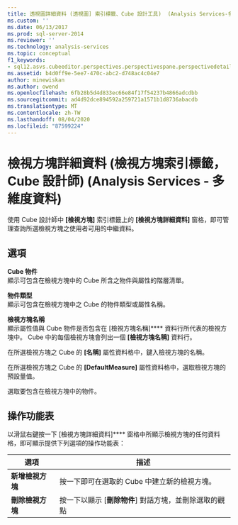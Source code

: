 ```yaml
---
title: 透視圖詳細資料 (透視圖] 索引標籤、Cube 設計工具)  (Analysis Services-多維度資料) |Microsoft Docs
ms.custom: ''
ms.date: 06/13/2017
ms.prod: sql-server-2014
ms.reviewer: ''
ms.technology: analysis-services
ms.topic: conceptual
f1_keywords:
- sql12.asvs.cubeeditor.perspectives.perspectivespane.perspectivedetails.f2
ms.assetid: b4d0ff9e-5ee7-470c-abc2-d748ac4c04e7
author: minewiskan
ms.author: owend
ms.openlocfilehash: 6fb28b5d4d833ec66e84f17f54237b4866adcdbb
ms.sourcegitcommit: ad4d92dce894592a259721a1571b1d8736abacdb
ms.translationtype: MT
ms.contentlocale: zh-TW
ms.lasthandoff: 08/04/2020
ms.locfileid: "87599224"
---
```

# <a name="perspective-details-perspectives-tab-cube-designer-analysis-services---multidimensional-data"></a>檢視方塊詳細資料 (檢視方塊索引標籤，Cube 設計師) (Analysis Services - 多維度資料)
  使用 Cube 設計師中 **[檢視方塊]** 索引標籤上的 **[檢視方塊詳細資料]** 窗格，即可管理查詢所選檢視方塊之使用者可用的中繼資料。  
  
## <a name="options"></a>選項  
 **Cube 物件**  
 顯示可包含在檢視方塊中的 Cube 所含之物件與屬性的階層清單。  
  
 **物件類型**  
 顯示可包含在檢視方塊中之 Cube 的物件類型或屬性名稱。  
  
 **檢視方塊名稱**  
 顯示屬性值與 Cube 物件是否包含在 [檢視方塊名稱]**** 資料行所代表的檢視方塊中。 Cube 中的每個檢視方塊會列出一個 **[檢視方塊名稱]** 資料行。  
  
 在所選檢視方塊之 Cube 的 **[名稱]** 屬性資料格中，鍵入檢視方塊的名稱。  
  
 在所選檢視方塊之 Cube 的 **[DefaultMeasure]** 屬性資料格中，選取檢視方塊的預設量值。  
  
 選取要包含在檢視方塊中的物件。  
  
## <a name="context-menu"></a>操作功能表  
 以滑鼠右鍵按一下 [檢視方塊詳細資料]**** 窗格中所顯示檢視方塊的任何資料格，即可顯示提供下列選項的操作功能表：  
  
|選項|描述|  
|------------|-----------------|  
|**新增檢視方塊**|按一下即可在選取的 Cube 中建立新的檢視方塊。|  
|**刪除檢視方塊**|按一下以顯示 [**刪除物件**] 對話方塊，並刪除選取的觀點|  
  
  
